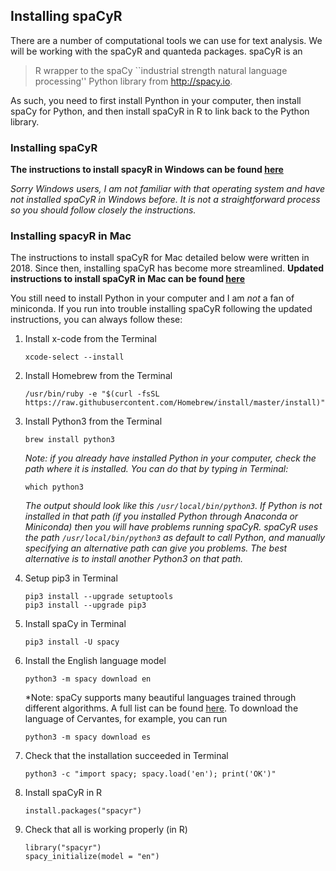 Installing spaCyR
-----------------

There are a number of computational tools we can use for text analysis.
We will be working with the spaCyR and quanteda packages. spaCyR is an

> R wrapper to the spaCy \`\`industrial strength natural language
> processing'' Python library from <http://spacy.io>.

As such, you need to first install Pynthon in your computer, then
install spaCy for Python, and then install spaCyR in R to link back to
the Python library.

### Installing spaCyR

**The instructions to install spacyR in Windows can be found
[here](https://github.com/quanteda/spacyr/blob/master/README.md)**

*Sorry Windows users, I am not familiar with that operating system and
have not installed spaCyR in Windows before. It is not a straightforward
process so you should follow closely the instructions.*

### Installing spacyR in Mac

The instructions to install spaCyR for Mac detailed below were written in 2018. Since then, installing spaCyR has become more streamlined. **Updated instructions to install spaCyR in Mac can be found [here](https://github.com/quanteda/spacyr/blob/master/README.md)** 

You still need to install Python in your computer and I am *not* a fan of miniconda. If you run into trouble installing spaCyR following the updated instructions, you can always follow these:

1.  Install x-code from the Terminal

        xcode-select --install

2.  Install Homebrew from the Terminal

        /usr/bin/ruby -e "$(curl -fsSL https://raw.githubusercontent.com/Homebrew/install/master/install)"

3.  Install Python3 from the Terminal

        brew install python3

    *Note: if you already have installed Python in your computer, check
    the path where it is installed. You can do that by typing in
    Terminal:*

        which python3

    *The output should look like this `/usr/local/bin/python3`. If
    Python is not installed in that path (if you installed Python
    through Anaconda or Miniconda) then you will have problems running
    spaCyR. spaCyR uses the path `/usr/local/bin/python3` as default to
    call Python, and manually specifying an alternative path can give
    you problems. The best alternative is to install another Python3 on
    that path.*

4.  Setup pip3 in Terminal

        pip3 install --upgrade setuptools
        pip3 install --upgrade pip3

5.  Install spaCy in Terminal

        pip3 install -U spacy

6.  Install the English language model

        python3 -m spacy download en

    \*Note: spaCy supports many beautiful languages trained through
    different algorithms. A full list can be found
    [here](https://spacy.io/usage/models). To download the language of
    Cervantes, for example, you can run

        python3 -m spacy download es

7.  Check that the installation succeeded in Terminal

        python3 -c "import spacy; spacy.load('en'); print('OK')"

8.  Install spaCyR in R

        install.packages("spacyr")

9.  Check that all is working properly (in R)

        library("spacyr") 
        spacy_initialize(model = "en")
